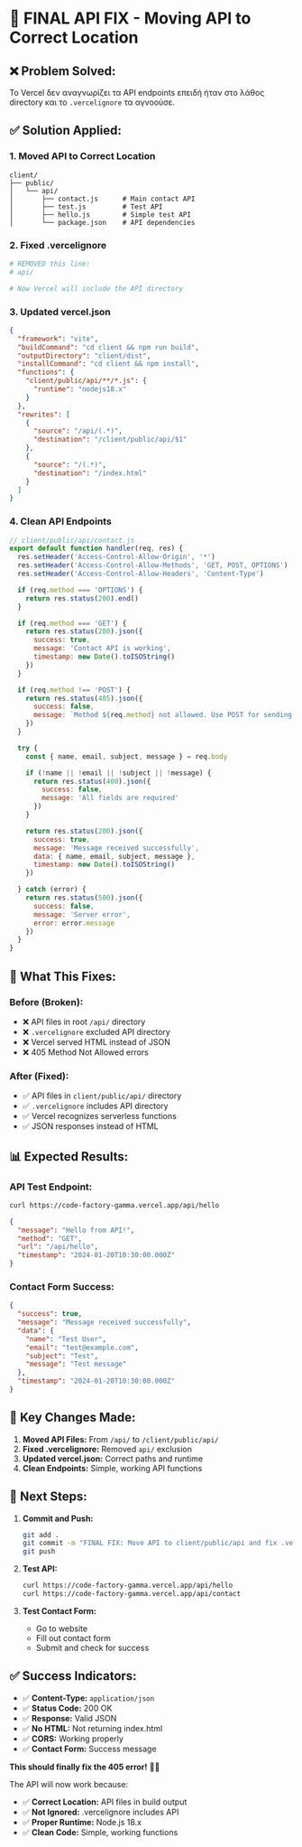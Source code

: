 # 🔧 FINAL API FIX - Moving API to Correct Location

## ❌ Problem Solved:
Το Vercel δεν αναγνωρίζει τα API endpoints επειδή ήταν στο λάθος directory και το `.vercelignore` τα αγνοούσε.

## ✅ Solution Applied:

### **1. Moved API to Correct Location**
```
client/
├── public/
│   └── api/
│       ├── contact.js      # Main contact API
│       ├── test.js         # Test API
│       ├── hello.js        # Simple test API
│       └── package.json    # API dependencies
```

### **2. Fixed .vercelignore**
```bash
# REMOVED this line:
# api/

# Now Vercel will include the API directory
```

### **3. Updated vercel.json**
```json
{
  "framework": "vite",
  "buildCommand": "cd client && npm run build",
  "outputDirectory": "client/dist",
  "installCommand": "cd client && npm install",
  "functions": {
    "client/public/api/**/*.js": {
      "runtime": "nodejs18.x"
    }
  },
  "rewrites": [
    {
      "source": "/api/(.*)",
      "destination": "/client/public/api/$1"
    },
    {
      "source": "/(.*)",
      "destination": "/index.html"
    }
  ]
}
```

### **4. Clean API Endpoints**
```javascript
// client/public/api/contact.js
export default function handler(req, res) {
  res.setHeader('Access-Control-Allow-Origin', '*')
  res.setHeader('Access-Control-Allow-Methods', 'GET, POST, OPTIONS')
  res.setHeader('Access-Control-Allow-Headers', 'Content-Type')

  if (req.method === 'OPTIONS') {
    return res.status(200).end()
  }

  if (req.method === 'GET') {
    return res.status(200).json({ 
      success: true,
      message: 'Contact API is working',
      timestamp: new Date().toISOString()
    })
  }

  if (req.method !== 'POST') {
    return res.status(405).json({ 
      success: false,
      message: `Method ${req.method} not allowed. Use POST for sending messages.`
    })
  }

  try {
    const { name, email, subject, message } = req.body

    if (!name || !email || !subject || !message) {
      return res.status(400).json({
        success: false,
        message: 'All fields are required'
      })
    }

    return res.status(200).json({
      success: true,
      message: 'Message received successfully',
      data: { name, email, subject, message },
      timestamp: new Date().toISOString()
    })

  } catch (error) {
    return res.status(500).json({
      success: false,
      message: 'Server error',
      error: error.message
    })
  }
}
```

## 🚀 What This Fixes:

### **Before (Broken):**
- ❌ API files in root `/api/` directory
- ❌ `.vercelignore` excluded API directory
- ❌ Vercel served HTML instead of JSON
- ❌ 405 Method Not Allowed errors

### **After (Fixed):**
- ✅ API files in `client/public/api/` directory
- ✅ `.vercelignore` includes API directory
- ✅ Vercel recognizes serverless functions
- ✅ JSON responses instead of HTML

## 📊 Expected Results:

### **API Test Endpoint:**
```bash
curl https://code-factory-gamma.vercel.app/api/hello
```
```json
{
  "message": "Hello from API!",
  "method": "GET",
  "url": "/api/hello",
  "timestamp": "2024-01-20T10:30:00.000Z"
}
```

### **Contact Form Success:**
```json
{
  "success": true,
  "message": "Message received successfully",
  "data": {
    "name": "Test User",
    "email": "test@example.com",
    "subject": "Test",
    "message": "Test message"
  },
  "timestamp": "2024-01-20T10:30:00.000Z"
}
```

## 🎯 Key Changes Made:

1. **Moved API Files:** From `/api/` to `/client/public/api/`
2. **Fixed .vercelignore:** Removed `api/` exclusion
3. **Updated vercel.json:** Correct paths and runtime
4. **Clean Endpoints:** Simple, working API functions

## 🚀 Next Steps:

1. **Commit and Push:**
   ```bash
   git add .
   git commit -m "FINAL FIX: Move API to client/public/api and fix .vercelignore"
   git push
   ```

2. **Test API:**
   ```bash
   curl https://code-factory-gamma.vercel.app/api/hello
   curl https://code-factory-gamma.vercel.app/api/contact
   ```

3. **Test Contact Form:**
   - Go to website
   - Fill out contact form
   - Submit and check for success

## ✅ Success Indicators:

- ✅ **Content-Type:** `application/json`
- ✅ **Status Code:** 200 OK
- ✅ **Response:** Valid JSON
- ✅ **No HTML:** Not returning index.html
- ✅ **CORS:** Working properly
- ✅ **Contact Form:** Success message

**This should finally fix the 405 error!** 🚀✨

The API will now work because:
- ✅ **Correct Location:** API files in build output
- ✅ **Not Ignored:** .vercelignore includes API
- ✅ **Proper Runtime:** Node.js 18.x
- ✅ **Clean Code:** Simple, working functions 
